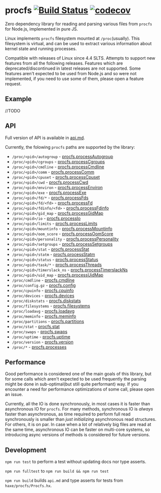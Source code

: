 # procfs [![Build Status](https://travis-ci.com/stroncium/nodejs-procfs.svg?branch=master)](https://travis-ci.com/stroncium/nodejs-procfs) [![codecov](https://codecov.io/gh/stroncium/nodejs-procfs/branch/master/graph/badge.svg)](https://codecov.io/gh/stroncium/nodejs-procfs)

Zero dependency library for reading and parsing various files from `procfs` for Node.js, implemented in pure JS.

Linux implements `procfs` filesystem mounted at `/proc`(usually). This filesystem is virtual, and can be used to extract various information about kernel state and running processes.

Compatible with releases of Linux since 4.4 SLTS. Attempts to support new features from all the following releases. Features which are deprecated/discontinued in latest releases are not supported. Some features aren't expected to be used from Node.js and so were not implemented, if you need to use some of them, please open a feature request.

## Example

//TODO

## API

Full version of API is available in [api.md](https://github.com/stroncium/nodejs-procfs/blob/master/api.md).

Currently, the folowing `procfs` paths are supported by the library:
 - `/proc/<pid>/autogroup` - [procfs.processAutogroup](api.md#processAutogroup-pid)
 - `/proc/<pid>/cgroups` - [procfs.processCgroups](api.md#processCgroups-pid)
 - `/proc/<pid>/cmdline` - [procfs.processCmdline](api.md#processCmdline-pid)
 - `/proc/<pid>/comm` - [procfs.processComm](api.md#processComm-pid)
 - `/proc/<pid>/cpuset` - [procfs.processCpuset](api.md#processCpuset-pid)
 - `/proc/<pid>/cwd` - [procfs.processCwd](api.md#processCwd-pid)
 - `/proc/<pid>/environ` - [procfs.processEnviron](api.md#processEnviron-pid)
 - `/proc/<pid>/exe` - [procfs.processExe](api.md#processExe-pid)
 - `/proc/<pid>/fd/*` - [procfs.processFds](api.md#processFds-pid)
 - `/proc/<pid>/fd/<fd>` - [procfs.processFd](api.md#processFd-fd-pid)
 - `/proc/<pid>/fdinfo/<fd>` - [procfs.processFdinfo](api.md#processFdinfo-fd-pid)
 - `/proc/<pid>/gid_map` - [procfs.processGidMap](api.md#processGidMap-pid)
 - `/proc/<pid>/io` - [procfs.processIo](api.md#processIo)
 - `/proc/<pid>/limits` - [procfs.processLimits](api.md#processLimits-pid)
 - `/proc/<pid>/mountinfo` - [procfs.processMountinfo](api.md#processMountinfo-pid)
 - `/proc/<pid>/oom_score` - [procfs.processOomScore](api.md#processOomScore-pid)
 - `/proc/<pid>/personality` - [procfs.processPersonality](api.md#processPersonality-pid)
 - `/proc/<pid>/setgroups` - [procfs.processSetgroups](api.md#processSetgroups-pid)
 - `/proc/<pid>/stat` - [procfs.processStat](api.md#processStat-pid)
 - `/proc/<pid>/statm` - [procfs.processStatm](api.md#processStatm-pid)
 - `/proc/<pid>/status` - [procfs.processStatus](api.md#processStatus-pid)
 - `/proc/<pid>/task/*` - [procfs.processThreads](api.md#processThreads-pid)
 - `/proc/<pid>/timerslack_ns` - [procfs.processTimerslackNs](api.md#processtimerslackns-pid)
 - `/proc/<pid>/uid_map` - [procfs.processUidMap](api.md#processUidMap-pid)
 - `/proc/cmdline` - [procfs.cmdline](api.md#cmdline)
 - `/proc/config.gz` - [procfs.config](api.md#config)
 - `/proc/cpuinfo` - [procfs.cpuinfo](api.md#cpuinfo)
 - `/proc/devices` - [procfs.devices](api.md#devices)
 - `/proc/diskstats` - [procfs.diskstats](api.md#diskstats)
 - `/proc/filesystems` - [procfs.filesystems](api.md#filesystems)
 - `/proc/loadavg` - [procfs.loadavg](api.md#loadavg)
 - `/proc/meminfo` - [procfs.meminfo](api.md#meminfo)
 - `/proc/partitions` - [procfs.partitions](api.md#partitions)
 - `/proc/stat` - [procfs.stat](api.md#stat)
 - `/proc/swaps` - [procfs.swaps](api.md#swaps)
 - `/proc/uptime` - [procfs.uptime](api.md#uptime)
 - `/proc/version` - [procfs.version](api.md#version)
 - `/proc/*` - [procfs.processes](api.md#processes)

## Performance
Good performance is considered one of the main goals of this library, but for some calls which aren't expected to be used frequently the parsing might be done in sub-optimal(but still quite performant) way. If you encounter a need for performance optimizations of some call, please open an issue.

Currently, all the IO is done synchronously, in most cases it is faster than asynchronous IO for `procfs`.
For many methods, synchronous IO is *always* faster than asynchronous, as time required to perform full read synchronously is smaller than *just initializing* asynchronous read structures. For others, it is on par. In case when a lot of relatively big files are read at the same time, asynchronous IO can be faster on multi-core systems, so introducing async versions of methods is considered for future versions.

## Development

`npm run test` to perform a test without updating docs nor type asserts.

`npm run fulltest` to `npm run build && npm run test`

`npm run build` builds `api.md` and type asserts for tests from `haxe/procfs/Procfs.hx`.
